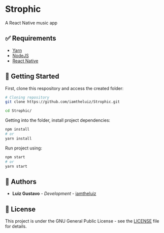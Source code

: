 # Strophic

A React Native music app

## ✅ Requirements

* [Yarn](https://yarnpkg.com/)
* [NodeJS](https://nodejs.org/)
* [React Native](https://reactnative.dev/)

## 🏃 Getting Started
First, clone this respository and access the created folder:

```bash
# Cloning repository
git clone https://github.com/iamtheluiz/Strophic.git

cd Strophic/
```

Getting into the folder, install project dependencies:

```bash
npm install
# or
yarn install
```
Run project using:

```bash
npm start
# or
yarn start
```

## 💼 Authors

* **Luiz Gustavo** - *Development* - [iamtheluiz](https://github.com/iamtheluiz)

## 📃 License

This project is under the GNU General Public License - see the [LICENSE](LICENSE) file for details.
